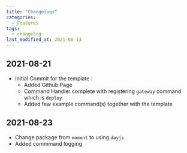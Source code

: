 ```yaml
---
title: "Changelogs"
categories:
  - Features
tags:
  - changelog
last_modified_at: 2021-08-13
---
```


## 2021-08-21

- Initial Commit for the template :
    - Added Github Page
    - Command Handler complete with registering `gateway` command which is `deploy`
    - Added few example command(s) together with the template

## 2021-08-23

- Change package from `moment` to using `dayjs`
- Added commmand logging